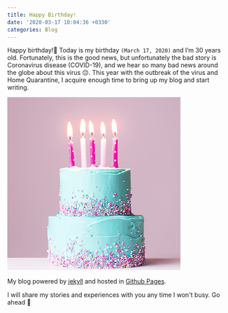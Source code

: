 ```yaml
---
title: Happy Birthday!
date: '2020-03-17 10:04:36 +0330'
categories: Blog
---
```


Happy birthday!:birthday: Today is my birthday `(March 17, 2020)` and I’m 30 years old. Fortunately, this is the good news, but unfortunately the bad story is Coronavirus disease (COVID-19), and we hear so many bad news around the globe about this virus :pensive:. This year with the outbreak of the virus and Home Quarantine, I acquire enough time to bring up my blog and start writing.

<p class="text-center">
    <img src="https://raw.githubusercontent.com/KiarashS/BlogFiles/master/Images/30-happy-birthday.jpg" title="Happy Birthday!" alt="Happy Birthday" class="inline-block" />
</p>

My blog powered by [jekyll][jekyll] and hosted in [Github Pages][github-pages].

I will share my stories and experiences with you any time I won't busy. Go ahead :muscle:

[jekyll]: https://jekyllrb.com/
[github-pages]: https://pages.github.com/
